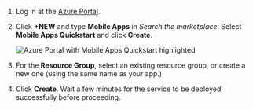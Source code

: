 1. Log in at the [Azure Portal].
2. Click **+NEW** and type **Mobile Apps** in *Search the marketplace*. Select **Mobile Apps Quickstart** and click **Create**.
   
    ![Azure Portal with Mobile Apps Quickstart highlighted](./media/app-service-mobile-dotnet-backend-create-new-service/search-mobile-apps-quickstart.png)
3. For the **Resource Group**, select an existing resource group, or create a new one (using the same name as your app.) 
4. Click **Create**. Wait a few minutes for the service to be deployed successfully before proceeding.

<!-- URLs. -->
[Azure Portal]: https://portal.azure.cn/
